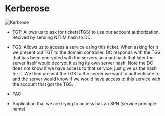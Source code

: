 # Kerberose

![Kerbrose](https://user-images.githubusercontent.com/46513413/74048434-315d1400-49a0-11ea-89c1-4d564d83d963.png)

 - TGT: Allows us to ask for tickets(TGS) to use our account authorization. Recived by sending NTLM hash to DC.
 
 - TGS: Allows us to access a service using this ticket. When asking for it we present out TGT to the domain controller. DC responds with the TGS that has been encrypted with the servers account hash that later the server itself would decrypt it using its own server hash. Note the DC does not know if we have access to that service, just give us the hash for it. We then present the TGS to the server we want to authenticate to and the server would know if we would have access to this service with the account that got the TGS.
 
 - PAC
 
 - Application that we are trying to access has an SPN (service principle name)




